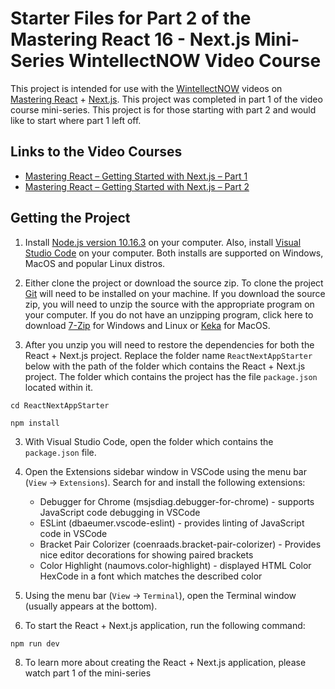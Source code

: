 # Starter Files for Part 2 of the Mastering React 16 - Next.js Mini-Series WintellectNOW Video Course

This project is intended for use with the [WintellectNOW](https://www.wintellectnow.com/) videos on [Mastering React](https://reactjs.org/) + [Next.js](https://nextjs.org). This project was completed in part 1 of the video course mini-series. This project is for those starting with part 2 and would like to start where part 1 left off.

## Links to the Video Courses

- [Mastering React – Getting Started with Next.js – Part 1](#)
- [Mastering React – Getting Started with Next.js – Part 2](#)

## Getting the Project

1. Install [Node.js version 10.16.3](https://nodejs.org/dist/v10.16.3/) on your computer. Also, install [Visual Studio Code](https://code.visualstudio.com/) on your computer. Both installs are supported on Windows, MacOS and popular Linux distros.

2. Either clone the project or download the source zip. To clone the project [Git](https://git-scm.com/downloads) will need to be installed on your machine. If you download the source zip, you will need to unzip the source with the appropriate program on your computer. If you do not have an unzipping program, click here to download [7-Zip](https://www.7-zip.org) for Windows and Linux or [Keka](https://www.keka.io) for MacOS.

3. After you unzip you will need to restore the dependencies for both the React + Next.js project. Replace the folder name `ReactNextAppStarter` below with the path of the folder which contains the React + Next.js project. The folder which contains the project has the file `package.json` located within it.

```
cd ReactNextAppStarter

npm install
```

3. With Visual Studio Code, open the folder which contains the `package.json` file.

4. Open the Extensions sidebar window in VSCode using the menu bar (`View` -> `Extensions`). Search for and install the following extensions:

    - Debugger for Chrome (msjsdiag.debugger-for-chrome) - supports JavaScript code debugging in VSCode
    - ESLint (dbaeumer.vscode-eslint) - provides linting of JavaScript code in VSCode
    - Bracket Pair Colorizer (coenraads.bracket-pair-colorizer) - Provides nice editor decorations for showing paired brackets
    - Color Highlight (naumovs.color-highlight) - displayed HTML Color HexCode in a font which matches the described color

5. Using the menu bar (`View` -> `Terminal`), open the Terminal window (usually appears at the bottom).

6. To start the React + Next.js application, run the following command:

```
npm run dev
```

8. To learn more about creating the React + Next.js application, please watch part 1 of the mini-series
